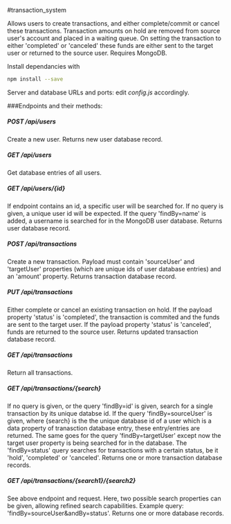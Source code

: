 #transaction_system

Allows users to create transactions, and either complete/commit or cancel these transactions. Transaction amounts on hold are removed from source user's account and placed in a waiting queue. On setting the transaction to either 'completed' or 'canceled' these funds are either sent to the target user or returned to the source user. Requires MongoDB.

Install dependancies with
```bash
npm install --save
```

Server and database URLs and ports: edit *config.js* accordingly.

###Endpoints and their methods:

##### POST /api/users

Create a new user. Returns new user database record.

##### GET /api/users

Get database entries of all users.

##### GET /api/users/{id}

If endpoint contains an id, a specific user will be searched for. If no query is given, a unique user id will be expected. If the query 'findBy=name' is added, a username is searched for in the MongoDB user database. Returns user database record.

##### POST /api/transactions

Create a new transaction. Payload must contain 'sourceUser' and 'targetUser' properties (which are unique ids of user database entries) and an 'amount' property.  Returns transaction database record.

##### PUT /api/transactions

Either complete or cancel an existing transaction on hold. If the payload property 'status' is 'completed', the transaction is commited and the funds are sent to the target user. If the payload property 'status' is 'canceled', funds are returned to the source user. Returns updated transaction database record.

##### GET /api/transactions

Return all transactions.

##### GET /api/transactions/{search}

If no query is given, or the query 'findBy=id' is given, search for a single transaction by its unique databse id. If the query 'findBy=sourceUser' is given, where {search} is the the unique database id of a user which is a data property of tranasction database entry, these entry/entries are returned. The same goes for the query 'findBy=targetUser' except now the target user property is being searched for in the database. The 'findBy=status' query searches for transactions with a certain status, be it 'hold', 'completed' or 'canceled'. Returns one or more transaction database records.

##### GET /api/transactions/{search1}/{search2}

See above endpoint and request. Here, two possible search properties can be given, allowing refined search capabilities. Example query: 'findBy=sourceUser&andBy=status'. Returns one or more database records.
